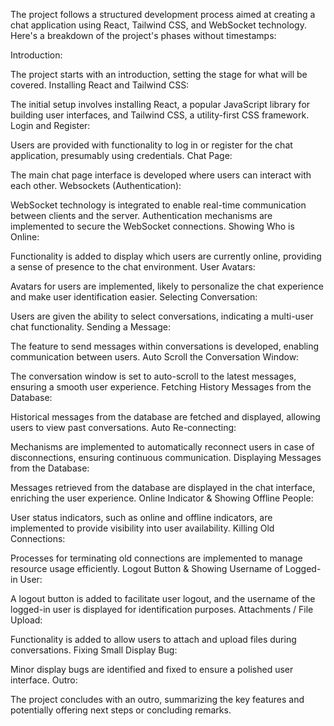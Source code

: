 The project follows a structured development process aimed at creating a chat application using React, Tailwind CSS, and WebSocket technology. Here's a breakdown of the project's phases without timestamps:

Introduction:

The project starts with an introduction, setting the stage for what will be covered.
Installing React and Tailwind CSS:

The initial setup involves installing React, a popular JavaScript library for building user interfaces, and Tailwind CSS, a utility-first CSS framework.
Login and Register:

Users are provided with functionality to log in or register for the chat application, presumably using credentials.
Chat Page:

The main chat page interface is developed where users can interact with each other.
Websockets (Authentication):

WebSocket technology is integrated to enable real-time communication between clients and the server. Authentication mechanisms are implemented to secure the WebSocket connections.
Showing Who is Online:

Functionality is added to display which users are currently online, providing a sense of presence to the chat environment.
User Avatars:

Avatars for users are implemented, likely to personalize the chat experience and make user identification easier.
Selecting Conversation:

Users are given the ability to select conversations, indicating a multi-user chat functionality.
Sending a Message:

The feature to send messages within conversations is developed, enabling communication between users.
Auto Scroll the Conversation Window:

The conversation window is set to auto-scroll to the latest messages, ensuring a smooth user experience.
Fetching History Messages from the Database:

Historical messages from the database are fetched and displayed, allowing users to view past conversations.
Auto Re-connecting:

Mechanisms are implemented to automatically reconnect users in case of disconnections, ensuring continuous communication.
Displaying Messages from the Database:

Messages retrieved from the database are displayed in the chat interface, enriching the user experience.
Online Indicator & Showing Offline People:

User status indicators, such as online and offline indicators, are implemented to provide visibility into user availability.
Killing Old Connections:

Processes for terminating old connections are implemented to manage resource usage efficiently.
Logout Button & Showing Username of Logged-in User:

A logout button is added to facilitate user logout, and the username of the logged-in user is displayed for identification purposes.
Attachments / File Upload:

Functionality is added to allow users to attach and upload files during conversations.
Fixing Small Display Bug:

Minor display bugs are identified and fixed to ensure a polished user interface.
Outro:

The project concludes with an outro, summarizing the key features and potentially offering next steps or concluding remarks.
